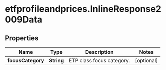 # etfprofileandprices.InlineResponse2009Data

## Properties

Name | Type | Description | Notes
------------ | ------------- | ------------- | -------------
**focusCategory** | **String** | ETP class focus category. | [optional] 


